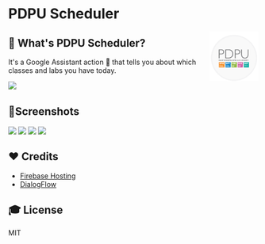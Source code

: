 # PDPU Scheduler

<img src="/assets/icon.png" alt="Site Logo" height="100" title="Site Logo" align="right" />

## 🤔 What's PDPU Scheduler?

It's a Google Assistant action 🤖 that tells you about which classes and labs you have today.

<a href="https://m.me/snbot">
<img src="https://s23.postimg.org/lx7vvkugb/try_it_now_button.png" height="50px"/>
</a>

## 📱Screenshots

<img src="https://drive.google.com/open?id=1CbAIKt2WpPT3XWrF-3EjH0zAqZkhpo7H"/>
<img src="https://drive.google.com/open?id=1NOuDh6asQs5M5H7XLaHSYTQmF6e2LHc2"/>
<img src="https://drive.google.com/open?id=1xWRMjwL0kkzcqRaG-HTND48SY6RZdL6Q"/>
<img src="https://drive.google.com/open?id=1XbcBxh8NuRFl_UBcW-SYiL8fcMeH3Cu4"/>

## ❤️ Credits

- [Firebase Hosting](https://firebase.google.com/products/hosting)
- [DialogFlow](https://dialogflow.com/)

## 🎓 License

MIT
